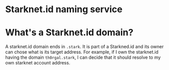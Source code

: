 # Starknet.id naming service

# What's a Starknet.id domain?

A starknet.id domain ends in ``.stark``. It is part of a Starkned.id and its owner can chose what is its target address.
For example, if I own the starknet.id having the domain ``th0rgal.stark``, I can decide that it should resolve to my own starknet account address.